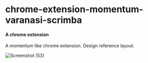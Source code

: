 # chrome-extension-momentum-varanasi-scrimba
#### A chrome extension

A momentum like chrome extension. Design reference layout.

![Screenshot (53)](https://user-images.githubusercontent.com/85759426/142740295-4459f74f-7c74-425c-954b-374933d116db.png)

